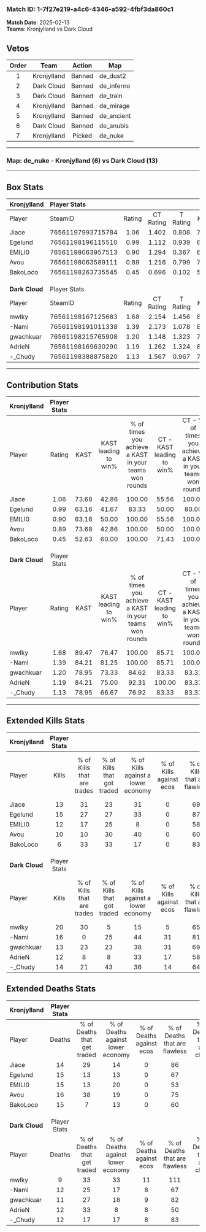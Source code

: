 ### Match ID: 1-7f27e219-a4c6-4346-a592-4fbf3da860c1  
**Match Date**: 2025-02-13  
**Teams**: Kronjylland vs Dark Cloud  

## Vetos  

| Order | Team | Action | Map |
| :---: | :--: | :----: | --- |
| 1 | Kronjylland | Banned | de_dust2 |
| 2 | Dark Cloud | Banned | de_inferno |
| 3 | Dark Cloud | Banned | de_train |
| 4 | Kronjylland | Banned | de_mirage |
| 5 | Kronjylland | Banned | de_ancient |
| 6 | Dark Cloud | Banned | de_anubis |
| 7 | Kronjylland | Picked | de_nuke |

---  

### **Map**: de_nuke - Kronjylland (6) vs Dark Cloud (13)  
---  

## Box Stats  

| **Kronjylland** | Player Stats      |        |           |          |       |      |       |         |        |      |     |
| :- | :- | :-: | :-: | :-: | :-: | :-: | :-: | :-: | :-: | :-: | :-: |
| Player          | SteamID           | Rating | CT Rating | T Rating | KAST  | ADR  | Kills | Assists | Deaths | K/D  | HS% |
| Jiace           | 76561197993715784 |  1.06  |   1.402   |  0.808   | 73.68 | 75.3 |  13   |    4    |   14   | 0.93 | 61  |
| Egelund         | 76561198196115510 |  0.99  |   1.112   |  0.939   | 63.16 | 61.5 |  15   |    1    |   15   | 1.00 | 20  |
| EMILI0          | 76561198063957513 |  0.90  |   1.294   |  0.367   | 63.16 | 71.1 |  12   |    4    |   15   | 0.80 | 16  |
| Avou            | 76561198063589111 |  0.89  |   1.216   |  0.799   | 73.68 | 78.6 |  10   |    7    |   16   | 0.63 | 40  |
| BakoLoco        | 76561198263735545 |  0.45  |   0.696   |  0.102   | 52.63 | 41.8 |   6   |    3    |   15   | 0.40 | 50  |
|                 |                   |        |           |          |       |      |       |         |        |      |     |
|                 |                   |        |           |          |       |      |       |         |        |      |     |
|                 |                   |        |           |          |       |      |       |         |        |      |     |
| **Dark Cloud**  | Player Stats      |        |           |          |       |      |       |         |        |      |     |
| Player          | SteamID           | Rating | CT Rating | T Rating | KAST  | ADR  | Kills | Assists | Deaths | K/D  | HS% |
| mwlky           | 76561198167125683 |  1.68  |   2.154   |  1.456   | 89.47 | 96.0 |  20   |    1    |   9    | 2.22 | 50  |
| -Nami           | 76561198191011338 |  1.39  |   2.173   |  1.078   | 84.21 | 92.4 |  16   |    6    |   12   | 1.33 | 50  |
| gwachkuar       | 76561198215765908 |  1.20  |   1.148   |  1.323   | 78.95 | 81.5 |  13   |    4    |   11   | 1.18 | 30  |
| AdrieN          | 76561198169630290 |  1.19  |   1.262   |  1.324   | 84.21 | 84.7 |  12   |    6    |   12   | 1.00 | 66  |
| -_Chudy         | 76561198388875820 |  1.13  |   1.567   |  0.967   | 78.95 | 56.1 |  14   |    2    |   12   | 1.17 | 71  |
---  

## Contribution Stats  

| **Kronjylland** | Player Stats |       |                      |                                                        |                           |                                                             |                          |                                                            |
| :- | :-: | :-: | :-: | :-: | :-: | :-: | :-: | :-: |
| Player          |    Rating    | KAST  | KAST leading to win% | % of times you achieve a KAST in your teams won rounds | CT - KAST leading to win% | CT - % of times you achieve a KAST in your teams won rounds | T - KAST leading to win% | T - % of times you achieve a KAST in your teams won rounds |
| Jiace           |     1.06     | 73.68 |        42.86         |                         100.00                         |           55.56           |                           100.00                            |          20.00           |                           100.00                           |
| Egelund         |     0.99     | 63.16 |        41.67         |                         83.33                          |           50.00           |                            80.00                            |          25.00           |                           100.00                           |
| EMILI0          |     0.90     | 63.16 |        50.00         |                         100.00                         |           55.56           |                           100.00                            |          33.33           |                           100.00                           |
| Avou            |     0.89     | 73.68 |        42.86         |                         100.00                         |           50.00           |                           100.00                            |          25.00           |                           100.00                           |
| BakoLoco        |     0.45     | 52.63 |        60.00         |                         100.00                         |           71.43           |                           100.00                            |          33.33           |                           100.00                           |
|                 |              |       |                      |                                                        |                           |                                                             |                          |                                                            |
|                 |              |       |                      |                                                        |                           |                                                             |                          |                                                            |
|                 |              |       |                      |                                                        |                           |                                                             |                          |                                                            |
| **Dark Cloud**  | Player Stats |       |                      |                                                        |                           |                                                             |                          |                                                            |
| Player          |    Rating    | KAST  | KAST leading to win% | % of times you achieve a KAST in your teams won rounds | CT - KAST leading to win% | CT - % of times you achieve a KAST in your teams won rounds | T - KAST leading to win% | T - % of times you achieve a KAST in your teams won rounds |
| mwlky           |     1.68     | 89.47 |        76.47         |                         100.00                         |           85.71           |                           100.00                            |          70.00           |                           100.00                           |
| -Nami           |     1.39     | 84.21 |        81.25         |                         100.00                         |           85.71           |                           100.00                            |          77.78           |                           100.00                           |
| gwachkuar       |     1.20     | 78.95 |        73.33         |                         84.62                          |           83.33           |                            83.33                            |          66.67           |                           85.71                            |
| AdrieN          |     1.19     | 84.21 |        75.00         |                         92.31                          |          100.00           |                            83.33                            |          63.64           |                           100.00                           |
| -_Chudy         |     1.13     | 78.95 |        66.67         |                         76.92                          |           83.33           |                            83.33                            |          55.56           |                           71.43                            |
---  

## Extended Kills Stats  

| **Kronjylland** | Player Stats |                            |                            |                                    |                         |                              |                                 |                                       |                    |           |
| :- | :-: | :-: | :-: | :-: | :-: | :-: | :-: | :-: | :-: | :-: |
| Player          |    Kills     | % of Kills that are trades | % of Kills that got traded | % of Kills against a lower economy | % of Kills against ecos | % of Kills that are flawless | % of Kills that are close duels | % of Kills that are assisted by flash | Pistol Round Kills | AWP Kills |
| Jiace           |      13      |             31             |             23             |                 31                 |            0            |              69              |                0                |                   0                   |         1          |     0     |
| Egelund         |      15      |             27             |             27             |                 33                 |            0            |              87              |                7                |                   7                   |         0          |     8     |
| EMILI0          |      12      |             17             |             25             |                 8                  |            0            |              58              |                8                |                   0                   |         0          |     0     |
| Avou            |      10      |             10             |             30             |                 40                 |            0            |              60              |               10                |                   0                   |         0          |     0     |
| BakoLoco        |      6       |             33             |             33             |                 17                 |            0            |              83              |                0                |                   0                   |         0          |     0     |
|                 |              |                            |                            |                                    |                         |                              |                                 |                                       |                    |           |
|                 |              |                            |                            |                                    |                         |                              |                                 |                                       |                    |           |
|                 |              |                            |                            |                                    |                         |                              |                                 |                                       |                    |           |
| **Dark Cloud**  | Player Stats |                            |                            |                                    |                         |                              |                                 |                                       |                    |           |
| Player          |    Kills     | % of Kills that are trades | % of Kills that got traded | % of Kills against a lower economy | % of Kills against ecos | % of Kills that are flawless | % of Kills that are close duels | % of Kills that are assisted by flash | Pistol Round Kills | AWP Kills |
| mwlky           |      20      |             30             |             5              |                 15                 |            5            |              65              |                5                |                   5                   |         3          |     7     |
| -Nami           |      16      |             0              |             25             |                 44                 |           31            |              81              |                0                |                   0                   |         3          |     0     |
| gwachkuar       |      13      |             23             |             23             |                 38                 |           31            |              69              |                8                |                   0                   |         1          |     0     |
| AdrieN          |      12      |             8              |             8              |                 33                 |           17            |              58              |                0                |                   0                   |         0          |     0     |
| -_Chudy         |      14      |             21             |             43             |                 36                 |           14            |              64              |               14                |                   0                   |         3          |     0     |
## Extended Deaths Stats  

| **Kronjylland** | Player Stats |                             |                                   |                          |                               |                            |                           |               |
| :- | :-: | :-: | :-: | :-: | :-: | :-: | :-: | :-: |
| Player          |    Deaths    | % of Deaths that get traded | % of Deaths against lower economy | % of Deaths against ecos | % of Deaths that are flawless | % of Deaths that are close | % of Deaths while blinded | Deaths to AWP |
| Jiace           |      14      |             29              |                14                 |            0             |              86               |             7              |             7             |       1       |
| Egelund         |      15      |             13              |                13                 |            0             |              67               |             0              |             0             |       2       |
| EMILI0          |      15      |             13              |                20                 |            0             |              53               |             0              |             0             |       2       |
| Avou            |      16      |             38              |                19                 |            0             |              75               |             13             |             0             |       2       |
| BakoLoco        |      15      |              7              |                13                 |            0             |              60               |             7              |             0             |       0       |
|                 |              |                             |                                   |                          |                               |                            |                           |               |
|                 |              |                             |                                   |                          |                               |                            |                           |               |
|                 |              |                             |                                   |                          |                               |                            |                           |               |
| **Dark Cloud**  | Player Stats |                             |                                   |                          |                               |                            |                           |               |
| Player          |    Deaths    | % of Deaths that get traded | % of Deaths against lower economy | % of Deaths against ecos | % of Deaths that are flawless | % of Deaths that are close | % of Deaths while blinded | Deaths to AWP |
| mwlky           |      9       |             33              |                33                 |            11            |              111              |             0              |             0             |       3       |
| -Nami           |      12      |             25              |                17                 |            8             |              67               |             8              |             0             |       2       |
| gwachkuar       |      11      |             27              |                18                 |            9             |              82               |             9              |             0             |       1       |
| AdrieN          |      12      |             33              |                 8                 |            8             |              50               |             8              |             0             |       1       |
| -_Chudy         |      12      |             17              |                17                 |            8             |              83               |             0              |             8             |       1       |
